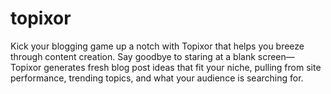 # topixor
Kick your blogging game up a notch with Topixor that helps you breeze through content creation. Say goodbye to staring at a blank screen—Topixor generates fresh blog post ideas that fit your niche, pulling from site performance, trending topics, and what your audience is searching for.
